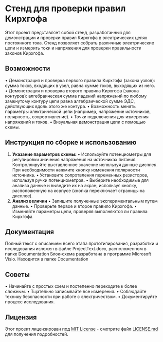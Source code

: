 # Стенд для проверки правил Кирхгофа

Этот проект представляет собой стенд, разработанный для демонстрации и проверки правил Кирхгофа в электрических цепях постоянного тока. Стенд позволяет собрать различные электрические цепи и измерить токи и напряжения для проверки правильности законов Кирхгофа.

## Возможности

•   Демонстрация и проверка первого правила Кирхгофа (закона узлов): сумма токов, входящих в узел, равна сумме токов, выходящих из него.
•   Демонстрация и проверка второго правила Кирхгофа (закона контуров): алгебраическая сумма падений напряжений по любому замкнутому контуру цепи равна алгебраической сумме ЭДС, действующих вдоль этого же контура.
•   Возможность менять параметры электрической цепи (например, напряжение источников, полярность, сопрортивление).
•   Точки подключения для измерения напряжений и токов.
•   Визуальная демонстрация цепи с помощью схемы.

## Инструкция по сборке и использованию

1.  **Указание параметров схемы:**
    •   Используйте потенциометры для регулировки значения напряжения на источниках питания. Контроллируйте выставленное значение используя данные дисплея. При необходимости нажмите кнопку изменения полярности источника.
    •   Установите сопротвления переменных резисторов, используя ручки потенциометров.
    •   Выберите необходимые для анализа данные и выведите их на экран, используя кнопку, расположенную на корпусе (кнопка переключает страницы на дисплее).
2.  **Анализ величин**
    •   Запишите полученные экспериментальным путем данные.
    •   Проверьте первое и второе правило Кирхгофа.
    •   Изменяйте параметры цепи, проверяя выполняются ли правила Кирхгофа.


## Документация
Полный текст с описанием всего этапа прототипирования, разработки и исследования изложен в файле ProjectText.docx, расположенном в папке Documentation
Блок-схема разработана в программе Microsoft Visio. Находится в папке Documentation

## Советы

•   Начинайте с простых схем и постепенно переходите к более сложным.
•   Тщательно записывайте все измерения.
•   Соблюдайте технику безопасности при работе с электричеством.
•   Документируйте процесс исследования.

## Лицензия

Этот проект лицензирован под [MIT License](LICENSE) - смотрите файл [LICENSE.md](LICENSE) для получения подробностей.
